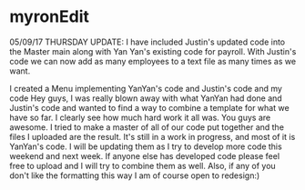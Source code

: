 # myronEdit
05/09/17 THURSDAY UPDATE:
I have included Justin's updated code into the Master main along with Yan Yan's existing code for payroll. With Justin's code we can now add as many employees to a text file as many times as we want. 














I created a Menu implementing YanYan's code and Justin's code and my code
Hey guys, I was really blown away with what YanYan had done and Justin's code and wanted to find a way to combine a template for what we have so far. I clearly see how much hard work it all was. You guys are awesome. I tried to make a master of all of our code put together and the files I uploaded are the result. It's still in a work in progress, and most of it is YanYan's code. I will be updating them as I try to develop more code this weekend and next week. If anyone else has developed code please feel free to upload and I will try to combine them as well. Also, if any of you don't like the formatting this way I am of course open to redesign:)
